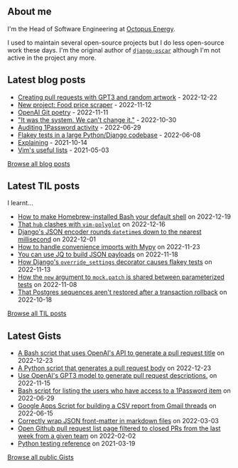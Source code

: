 ## About me
I'm the Head of Software Engineering at [Octopus Energy](https://octopus.energy/).

I used to maintain several open-source projects but I do less open-source work these days. I'm the original author of [`django-oscar`](https://github.com/django-oscar/django-oscar) although I'm not active in the project any more. 
## Latest blog posts
- [Creating pull requests with GPT3 and random artwork](https://codeinthehole.com/projects/pull-requests-with-gpt3-and-random-artwork/) - 2022-12-22
- [New project: Food price scraper](https://codeinthehole.com/projects/food-scraper/) - 2022-11-12
- [OpenAI Git poetry](https://codeinthehole.com/tidbits/openai-git-poetry/) - 2022-11-11
- ["It was the system. We can't change it."](https://codeinthehole.com/tidbits/the-bone-clocks/) - 2022-10-30
- [Auditing 1Password activity](https://codeinthehole.com/tips/auditing-1password-activity/) - 2022-06-29
- [Flakey tests in a large Python/Django codebase](https://codeinthehole.com/news/oe-tech-flakey-tests/) - 2022-06-08
- [Explaining](https://codeinthehole.com/tips/explaining/) - 2021-10-14
- [Vim's useful lists](https://codeinthehole.com/tips/vim-lists/) - 2021-05-03

[Browse all blog posts](https://codeinthehole.com/writing/)
## Latest TIL posts
I learnt...
- [How to make Homebrew-installed Bash your default shell](https://til.codeinthehole.com/posts/how-to-make-homebrewinstalled-bash-your-default-shell/) on 2022-12-19
- [That `hub` clashes with `vim-polyglot`](https://til.codeinthehole.com/posts/that-hub-clashes-with-vimpolyglot/) on 2022-12-16
- [Django's JSON encoder rounds `datetime`s down to the nearest millisecond](https://til.codeinthehole.com/posts/djangos-json-encoder-rounds-datetimes-down-to-the-nearest-millisecond/) on 2022-12-01
- [How to handle convenience imports with Mypy](https://til.codeinthehole.com/posts/how-to-handle-convenience-imports-with-mypy/) on 2022-11-23
- [You can use JQ to build JSON payloads](https://til.codeinthehole.com/posts/you-can-use-jq-to-build-json-payloads/) on 2022-11-18
- [How Django's `override_settings` decorator causes flakey tests](https://til.codeinthehole.com/posts/how-djangos-overridesettings-decorator-causes-flakey-tests/) on 2022-11-13
- [How the `new` argument to `mock.patch` is shared between parameterized tests](https://til.codeinthehole.com/posts/how-the-new-argument-to-mockpatch-is-shared-between-parameterized-tests/) on 2022-11-08
- [That Postgres sequences aren't restored after a transaction rollback](https://til.codeinthehole.com/posts/that-postgres-sequences-arent-restored-after-a-rollback/) on 2022-10-18

[Browse all TIL posts](https://til.codeinthehole.com)
## Latest Gists
- [A Bash script that uses OpenAI's API to generate a pull request title](https://gist.github.com/codeinthehole/d6a496b5a11e7500b7dd0c20f3e5b48c) on 2022-12-23
- [A Python script that generates a pull request body](https://gist.github.com/codeinthehole/3fc29fc6f1d9e0d9224e97762ff3537a) on 2022-12-23
- [Use OpenAI's GPT3 model to generate pull request descriptions.](https://gist.github.com/codeinthehole/85c86268b76f4338d7d40188e84378a6) on 2022-11-15
- [Bash script for listing the users who have access to a 1Password item](https://gist.github.com/codeinthehole/d6b35b56ad17d9f165f86d102caf0cd7) on 2022-06-29
- [Google Apps Script for building a CSV report from Gmail threads](https://gist.github.com/codeinthehole/488f3cb403c55ff62f51526ae252b8e8) on 2022-06-15
- [Correctly wrap JSON front-matter in markdown files](https://gist.github.com/codeinthehole/7aa7c4100a7af8ec61bed3130171a97d) on 2022-03-03
- [Open Github pull request list page filtered to closed PRs from the last week from a given team](https://gist.github.com/codeinthehole/302d4c42c782c8ef212d6e8295af73c1) on 2022-02-02
- [Python testing reference](https://gist.github.com/codeinthehole/9193c53f16371ec38cebc97aa1abf987) on 2021-03-19

[Browse all public Gists](https://gist.github.com/codeinthehole)

